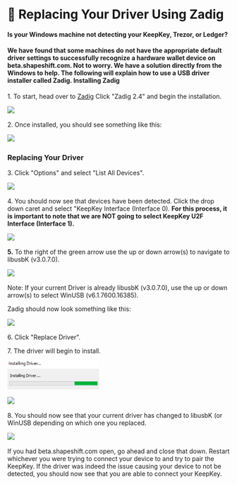 # 🏢 Replacing Your Driver Using Zadig

#### Is your Windows machine not detecting your KeepKey, Trezor, or Ledger?

#### We have found that some machines do not have the appropriate default driver settings to successfully recognize a hardware wallet device on beta.shapeshift.com. Not to worry. We have a solution directly from the Windows to help. The following will explain how to use a USB driver installer called Zadig. Installing Zadig

1\. To start, head over to [Zadig](https://zadig.akeo.ie/) Click "Zadig 2.4" and begin the installation.

![](<../../../../.gitbook/assets/image (126).png>)

2\. Once installed, you should see something like this:

![](<../../../../.gitbook/assets/image (50).png>)

### Replacing Your Driver

3\. Click "Options" and select "List All Devices".

![](<../../../../.gitbook/assets/image (209).png>)

4\. You should now see that devices have been detected. Click the drop down caret and select "KeepKey Interface (Interface 0). **For this process, it is important to note that we are NOT going to select KeepKey U2F Interface (Interface 1).**

![](<../../../../.gitbook/assets/image (192).png>)

**5.** To the right of the green arrow use the up or down arrow(s) to navigate to libusbK (v3.0.7.0).

![](<../../../../.gitbook/assets/image (123).png>)

Note: If your current Driver is already libusbK (v3.0.7.0), use the up or down arrow(s) to select WinUSB (v6.1.7600.16385).

Zadig should now look something like this:

![](<../../../../.gitbook/assets/image (219).png>)

6\. Click "Replace Driver".

7\. The driver will begin to install.

![](<../../../../.gitbook/assets/image (19).png>)

![](<../../../../.gitbook/assets/image (198).png>)

8\. You should now see that your current driver has changed to libusbK (or WinUSB depending on which one you replaced.

![](<../../../../.gitbook/assets/image (229).png>)

If you had beta.shapeshift.com open, go ahead and close that down. Restart whichever you were trying to connect your device to and try to pair the KeepKey. If the driver was indeed the issue causing your device to not be detected, you should now see that you are able to connect your KeepKey.
